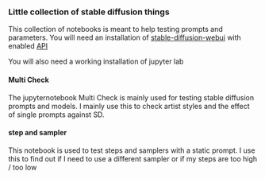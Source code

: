 ### Little collection of stable diffusion things

This collection of notebooks is meant to help testing prompts and parameters.
You will need an installation of [stable-diffusion-webui](https://github.com/AUTOMATIC1111/stable-diffusion-webui)
with enabled [API](https://github.com/AUTOMATIC1111/stable-diffusion-webui/wiki/API)

You will also need a working installation of jupyter lab

#### Multi Check

The jupyternotebook Multi Check is mainly used for testing stable diffusion prompts and models.
I mainly use this to check artist styles and the effect of single prompts against SD.   

#### step and sampler

This notebook is used to test steps and samplers with a static prompt.
I use this to find out if I need to use a different sampler or if my steps are too high / too low